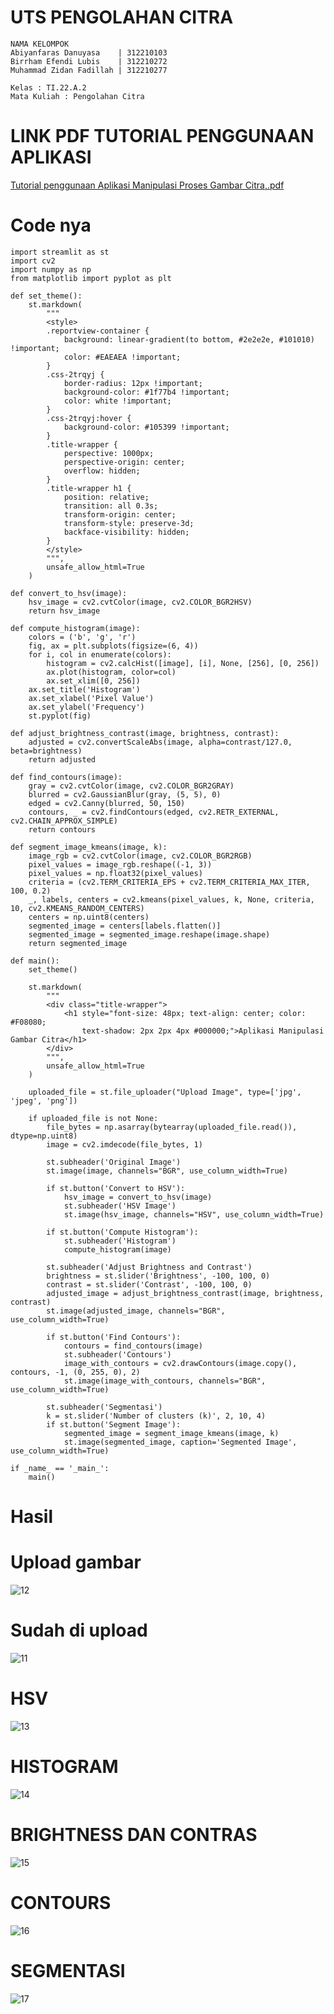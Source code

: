 # UTS PENGOLAHAN CITRA

```
NAMA KELOMPOK
Abiyanfaras Danuyasa    | 312210103
Birrham Efendi Lubis    | 312210272
Muhammad Zidan Fadillah | 312210277

Kelas : TI.22.A.2
Mata Kuliah : Pengolahan Citra
```

# LINK PDF TUTORIAL PENGGUNAAN APLIKASI
[Tutorial penggunaan Aplikasi Manipulasi Proses Gambar Citra,.pdf](https://github.com/AbiyanfarasDanuyasa/UTS_pengolahan_citra/files/15435350/Tutorial.penggunaan.Aplikasi.Manipulasi.Proses.Gambar.Citra.pdf)



# Code nya 

```
import streamlit as st
import cv2
import numpy as np
from matplotlib import pyplot as plt

def set_theme():
    st.markdown(
        """
        <style>
        .reportview-container {
            background: linear-gradient(to bottom, #2e2e2e, #101010) !important;
            color: #EAEAEA !important;
        }
        .css-2trqyj {
            border-radius: 12px !important;
            background-color: #1f77b4 !important;
            color: white !important;
        }
        .css-2trqyj:hover {
            background-color: #105399 !important;
        }
        .title-wrapper {
            perspective: 1000px;
            perspective-origin: center;
            overflow: hidden;
        }
        .title-wrapper h1 {
            position: relative;
            transition: all 0.3s;
            transform-origin: center;
            transform-style: preserve-3d;
            backface-visibility: hidden;
        }
        </style>
        """,
        unsafe_allow_html=True
    )

def convert_to_hsv(image):
    hsv_image = cv2.cvtColor(image, cv2.COLOR_BGR2HSV)
    return hsv_image

def compute_histogram(image):
    colors = ('b', 'g', 'r')
    fig, ax = plt.subplots(figsize=(6, 4))
    for i, col in enumerate(colors):
        histogram = cv2.calcHist([image], [i], None, [256], [0, 256])
        ax.plot(histogram, color=col)
        ax.set_xlim([0, 256])
    ax.set_title('Histogram')
    ax.set_xlabel('Pixel Value')
    ax.set_ylabel('Frequency')
    st.pyplot(fig)

def adjust_brightness_contrast(image, brightness, contrast):
    adjusted = cv2.convertScaleAbs(image, alpha=contrast/127.0, beta=brightness)
    return adjusted

def find_contours(image):
    gray = cv2.cvtColor(image, cv2.COLOR_BGR2GRAY)
    blurred = cv2.GaussianBlur(gray, (5, 5), 0)
    edged = cv2.Canny(blurred, 50, 150)
    contours, _ = cv2.findContours(edged, cv2.RETR_EXTERNAL, cv2.CHAIN_APPROX_SIMPLE)
    return contours

def segment_image_kmeans(image, k):
    image_rgb = cv2.cvtColor(image, cv2.COLOR_BGR2RGB)
    pixel_values = image_rgb.reshape((-1, 3))
    pixel_values = np.float32(pixel_values)
    criteria = (cv2.TERM_CRITERIA_EPS + cv2.TERM_CRITERIA_MAX_ITER, 100, 0.2)
    _, labels, centers = cv2.kmeans(pixel_values, k, None, criteria, 10, cv2.KMEANS_RANDOM_CENTERS)
    centers = np.uint8(centers)
    segmented_image = centers[labels.flatten()]
    segmented_image = segmented_image.reshape(image.shape)
    return segmented_image

def main():
    set_theme()

    st.markdown(
        """
        <div class="title-wrapper">
            <h1 style="font-size: 48px; text-align: center; color: #F08080;
                text-shadow: 2px 2px 4px #000000;">Aplikasi Manipulasi Gambar Citra</h1>
        </div>
        """,
        unsafe_allow_html=True
    )

    uploaded_file = st.file_uploader("Upload Image", type=['jpg', 'jpeg', 'png'])

    if uploaded_file is not None:
        file_bytes = np.asarray(bytearray(uploaded_file.read()), dtype=np.uint8)
        image = cv2.imdecode(file_bytes, 1)

        st.subheader('Original Image')
        st.image(image, channels="BGR", use_column_width=True)

        if st.button('Convert to HSV'):
            hsv_image = convert_to_hsv(image)
            st.subheader('HSV Image')
            st.image(hsv_image, channels="HSV", use_column_width=True)

        if st.button('Compute Histogram'):
            st.subheader('Histogram')
            compute_histogram(image)

        st.subheader('Adjust Brightness and Contrast')
        brightness = st.slider('Brightness', -100, 100, 0)
        contrast = st.slider('Contrast', -100, 100, 0)
        adjusted_image = adjust_brightness_contrast(image, brightness, contrast)
        st.image(adjusted_image, channels="BGR", use_column_width=True)

        if st.button('Find Contours'):
            contours = find_contours(image)
            st.subheader('Contours')
            image_with_contours = cv2.drawContours(image.copy(), contours, -1, (0, 255, 0), 2)
            st.image(image_with_contours, channels="BGR", use_column_width=True)
        
        st.subheader('Segmentasi')
        k = st.slider('Number of clusters (k)', 2, 10, 4)
        if st.button('Segment Image'):
            segmented_image = segment_image_kmeans(image, k)
            st.image(segmented_image, caption='Segmented Image', use_column_width=True)

if _name_ == '_main_':
    main()
```

# Hasil

# Upload gambar
![12](https://github.com/AbiyanfarasDanuyasa/UTS_pengolahan_citra/assets/115553474/480e46bf-a4b1-42be-a1e1-b780d75bd92c)


# Sudah di upload
![11](https://github.com/AbiyanfarasDanuyasa/UTS_pengolahan_citra/assets/115553474/eb44361b-2938-4cde-a6a1-773cc80689e7)



# HSV
![13](https://github.com/AbiyanfarasDanuyasa/UTS_pengolahan_citra/assets/115553474/912638e0-b0ed-42e2-b668-26cfd566e6e8)


# HISTOGRAM
![14](https://github.com/AbiyanfarasDanuyasa/UTS_pengolahan_citra/assets/115553474/3f1b5055-263b-4746-a1cd-a3719a342689)


# BRIGHTNESS DAN CONTRAS
![15](https://github.com/AbiyanfarasDanuyasa/UTS_pengolahan_citra/assets/115553474/92961cb0-8ced-46ea-9d99-747bc91ad613)

# CONTOURS
![16](https://github.com/AbiyanfarasDanuyasa/UTS_pengolahan_citra/assets/115553474/80ebc0a7-d183-43c9-8cb7-a2d79a2743fb)


# SEGMENTASI
![17](https://github.com/AbiyanfarasDanuyasa/UTS_pengolahan_citra/assets/115553474/cf86547b-d08a-4ab4-9af4-e1df8c21f555)







